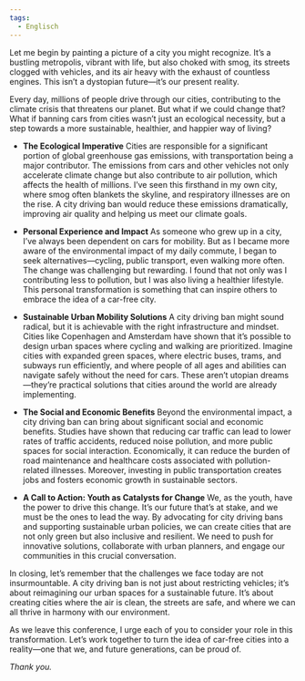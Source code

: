 ```yaml
---
tags:
  - Englisch
---
```

Let me begin by painting a picture of a city you might recognize. It’s a bustling metropolis, vibrant with life, but also choked with smog, its streets clogged with vehicles, and its air heavy with the exhaust of countless engines. This isn’t a dystopian future—it’s our present reality.

Every day, millions of people drive through our cities, contributing to the climate crisis that threatens our planet. But what if we could change that? What if banning cars from cities wasn’t just an ecological necessity, but a step towards a more sustainable, healthier, and happier way of living?

-  **The Ecological Imperative** Cities are responsible for a significant portion of global greenhouse gas emissions, with transportation being a major contributor. The emissions from cars and other vehicles not only accelerate climate change but also contribute to air pollution, which affects the health of millions. I’ve seen this firsthand in my own city, where smog often blankets the skyline, and respiratory illnesses are on the rise. A city driving ban would reduce these emissions dramatically, improving air quality and helping us meet our climate goals.

- **Personal Experience and Impact** As someone who grew up in a city, I’ve always been dependent on cars for mobility. But as I became more aware of the environmental impact of my daily commute, I began to seek alternatives—cycling, public transport, even walking more often. The change was challenging but rewarding. I found that not only was I contributing less to pollution, but I was also living a healthier lifestyle. This personal transformation is something that can inspire others to embrace the idea of a car-free city.

- **Sustainable Urban Mobility Solutions** A city driving ban might sound radical, but it is achievable with the right infrastructure and mindset. Cities like Copenhagen and Amsterdam have shown that it’s possible to design urban spaces where cycling and walking are prioritized. Imagine cities with expanded green spaces, where electric buses, trams, and subways run efficiently, and where people of all ages and abilities can navigate safely without the need for cars. These aren’t utopian dreams—they’re practical solutions that cities around the world are already implementing.

- **The Social and Economic Benefits** Beyond the environmental impact, a city driving ban can bring about significant social and economic benefits. Studies have shown that reducing car traffic can lead to lower rates of traffic accidents, reduced noise pollution, and more public spaces for social interaction. Economically, it can reduce the burden of road maintenance and healthcare costs associated with pollution-related illnesses. Moreover, investing in public transportation creates jobs and fosters economic growth in sustainable sectors.

- **A Call to Action: Youth as Catalysts for Change** We, as the youth, have the power to drive this change. It’s our future that’s at stake, and we must be the ones to lead the way. By advocating for city driving bans and supporting sustainable urban policies, we can create cities that are not only green but also inclusive and resilient. We need to push for innovative solutions, collaborate with urban planners, and engage our communities in this crucial conversation.

In closing, let’s remember that the challenges we face today are not insurmountable. A city driving ban is not just about restricting vehicles; it’s about reimagining our urban spaces for a sustainable future. It’s about creating cities where the air is clean, the streets are safe, and where we can all thrive in harmony with our environment.

As we leave this conference, I urge each of you to consider your role in this transformation. Let’s work together to turn the idea of car-free cities into a reality—one that we, and future generations, can be proud of.

_Thank you._